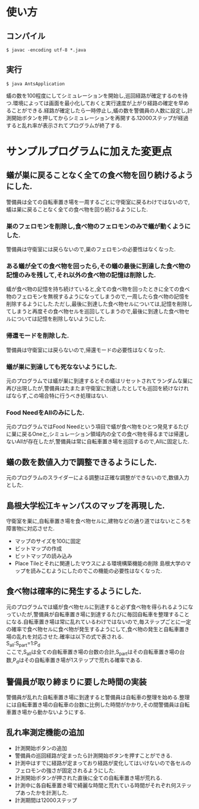 ﻿# 使い方
## コンパイル
```
$ javac -encoding utf-8 *.java
```
## 実行
```
$ java AntsApplication
```
蟻の数を100程度にしてシミュレーションを開始し,巡回経路が確定するのを待つ.環境によっては画面を最小化しておくと実行速度が上がり経路の確定を早めることができる.経路が確定したら一時停止し,蟻の数を警備員の人数に設定し,計測開始ボタンを押してからシミュレーションを再開する.12000ステップが経過すると乱れ率が表示されてプログラムが終了する.
# サンプルプログラムに加えた変更点
## 蟻が巣に戻ることなく全ての食べ物を回り続けるようにした.
警備員は全ての自転車置き場を一周するごとに守衛室に戻るわけではないので,蟻は巣に戻ることなく全ての食べ物を回り続けるようにした.
### 巣のフェロモンを削除し,食べ物のフェロモンのみで蟻が動くようにした.
警備員は守衛室には戻らないので,巣のフェロモンの必要性はなくなった.
### ある蟻が全ての食べ物を回ったら,その蟻の最後に到達した食べ物の記憶のみを残して,それ以外の食べ物の記憶は削除した.
蟻が食べ物の記憶を持ち続けていると,全ての食べ物を回ったときに全ての食べ物のフェロモンを無視するようになってしまうので,一周したら食べ物の記憶を削除するようにした.ただし,最後に到達した食べ物セルについては,記憶を削除してしまうと再度その食べ物セルを巡回してしまうので,最後に到達した食べ物セルについては記憶を削除しないようにした.
### 帰還モードを削除した.
警備員は守衛室には戻らないので,帰還モードの必要性はなくなった.
### 蟻が巣に到達しても死なないようにした.
元のプログラムでは蟻が巣に到達するとその蟻はリセットされてランダムな巣に再び出現したが,警備員はたまたま守衛室に到達したとしても巡回を続けなければならず,この場合特に行うべき処理はない.
### Food NeedをAllのみにした.
元のプログラムではFood Needという項目で蟻が食べ物をひとつ発見するたびに巣に戻るOneと,シミュレーション領域内の全ての食べ物を得るまでは帰還しないAllが存在したが,警備員は常に自転車置き場を巡回するので,Allに固定した.
## 蟻の数を数値入力で調整できるようにした.
元のプログラムのスライダーによる調整は正確な調整ができないので,数値入力とした.
## 島根大学松江キャンパスのマップを再現した.
守衛室を巣に,自転車置き場を食べ物セルに,建物などの通り道ではないところを障害物に対応させた.
- マップのサイズを100に固定
- ビットマップの作成
- ビットマップの読み込み
- Place Tileとそれに関連したマウスによる環境構築機能の削除
島根大学のマップを読みこむようにしたのでこの機能の必要性はなくなった.
## 食べ物は確率的に発生するようにした.
元のプログラムでは蟻が食べ物セルに到達すると必ず食べ物を得られるようになっていたが,警備員が自転車置き場に到達するたびに毎回自転車を整理することになる.自転車置き場は常に乱れているわけではないので,毎ステップごとに一定の確率で食べ物セルに食べ物が発生するようにして,食べ物の発生と自転車置き場の乱れを対応させた.確率は以下の式で表される.  
S<sub>all</sub>:S<sub>part</sub>=1:P<sub>d</sub>  
ここで,S<sub>all</sub>は全ての自転車置き場の台数の合計,S<sub>part</sub>はその自転車置き場の台数,P<sub>d</sub>はその自転車置き場が1ステップで荒れる確率である.
## 警備員が取り締まりに要した時間の実装
警備員が乱れた自転車置き場に到達すると警備員は自転車の整理を始める.整理には自転車置き場の自転車の台数に比例した時間がかかり,その間警備員は自転車置き場から動かないようにする.
## 乱れ率測定機能の追加
- 計測開始ボタンの追加
- 警備員の巡回経路が定まったら計測開始ボタンを押すことができる.
- 計測中はすでに経路が定まっており経路が変化してはいけないので各セルのフェロモンの強さが固定されるようにした.
- 計測開始ボタンが押された直後に全ての自転車置き場が荒れる.
- 計測中に各自転車置き場で綺麗な時間と荒れている時間がそれぞれ何ステップあったかを計測した.
- 計測期間は12000ステップ

